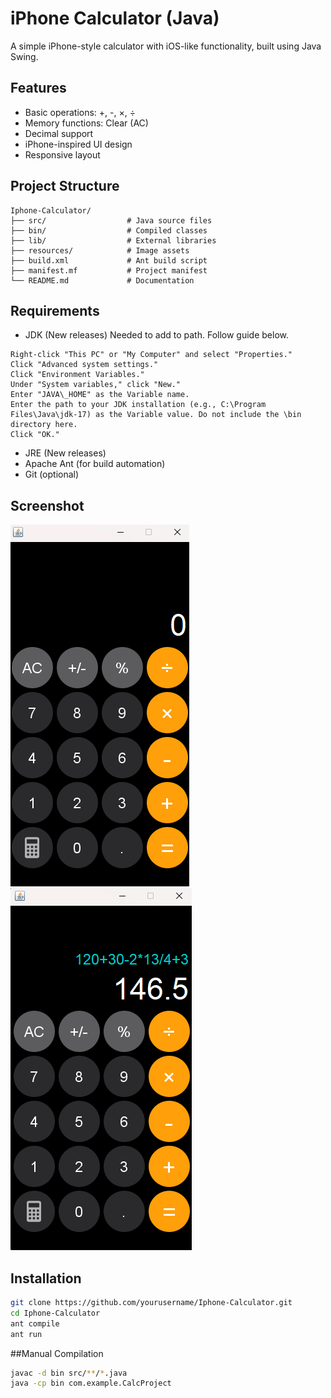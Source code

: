 # iPhone Calculator (Java)

A simple iPhone-style calculator with iOS-like functionality, built using Java Swing.

## Features
- Basic operations: +, -, ×, ÷
- Memory functions: Clear (AC)
- Decimal support
- iPhone-inspired UI design
- Responsive layout

## Project Structure
```
Iphone-Calculator/
├── src/                  # Java source files
├── bin/                  # Compiled classes
├── lib/                  # External libraries
├── resources/            # Image assets
├── build.xml             # Ant build script
├── manifest.mf           # Project manifest
└── README.md             # Documentation
```

## Requirements
- JDK (New releases) Needed to add to path. Follow guide below.
```
Right-click "This PC" or "My Computer" and select "Properties."
Click "Advanced system settings."
Click "Environment Variables."
Under "System variables," click "New."
Enter "JAVA\_HOME" as the Variable name.
Enter the path to your JDK installation (e.g., C:\Program Files\Java\jdk-17) as the Variable value. Do not include the \bin directory here.
Click "OK."
```
- JRE (New releases)
- Apache Ant (for build automation)
- Git (optional)
  
## Screenshot
![Calculator Screenshot](./Screenshot1.png)
![Calculator Screenshot](./Screenshot2.png)
## Installation
```bash
git clone https://github.com/yourusername/Iphone-Calculator.git
cd Iphone-Calculator
ant compile
ant run
```
##Manual Compilation
```bash
javac -d bin src/**/*.java
java -cp bin com.example.CalcProject
```
